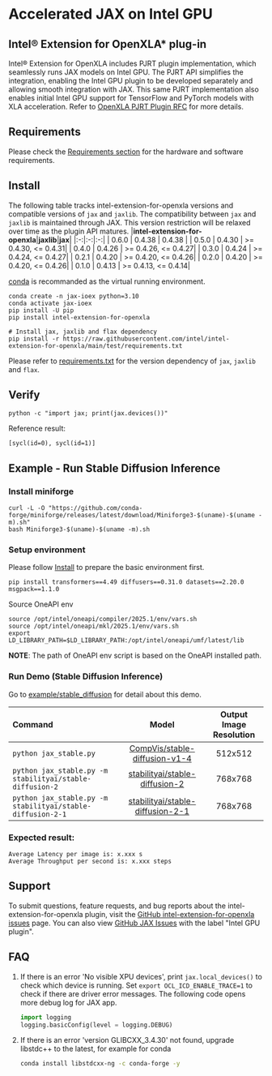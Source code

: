 # Accelerated JAX on Intel GPU

## Intel® Extension for OpenXLA* plug-in
Intel® Extension for OpenXLA includes PJRT plugin implementation, which seamlessly runs JAX models on Intel GPU. The PJRT API simplifies the integration, enabling the Intel GPU plugin to be developed separately and allowing smooth integration with JAX. This same PJRT implementation also enables initial Intel GPU support for TensorFlow and PyTorch models with XLA acceleration. Refer to [OpenXLA PJRT Plugin RFC](https://github.com/openxla/community/blob/main/rfcs/20230123-pjrt-plugin.md) for more details.

## Requirements
Please check the [Requirements section](../README.md#2-requirements) for the hardware and software requirements.

## Install
The following table tracks intel-extension-for-openxla versions and compatible versions of `jax` and `jaxlib`. The compatibility between `jax` and `jaxlib` is maintained through JAX. This version restriction will be relaxed over time as the plugin API matures.
|**intel-extension-for-openxla**|**jaxlib**|**jax**|
|:-:|:-:|:-:|
| 0.6.0 | 0.4.38 | 0.4.38 |
| 0.5.0 | 0.4.30 | >= 0.4.30, <= 0.4.31|
| 0.4.0 | 0.4.26 | >= 0.4.26, <= 0.4.27|
| 0.3.0 | 0.4.24 | >= 0.4.24, <= 0.4.27|
| 0.2.1 | 0.4.20 | >= 0.4.20, <= 0.4.26|
| 0.2.0 | 0.4.20 | >= 0.4.20, <= 0.4.26|
| 0.1.0 | 0.4.13 | >= 0.4.13, <= 0.4.14|

[conda](https://conda.io/projects/conda/en/latest/user-guide/install/index.html) is recommanded as the virtual running environment.
```
conda create -n jax-ioex python=3.10
conda activate jax-ioex
pip install -U pip
pip install intel-extension-for-openxla

# Install jax, jaxlib and flax dependency
pip install -r https://raw.githubusercontent.com/intel/intel-extension-for-openxla/main/test/requirements.txt
```
Please refer to [requirements.txt](../test/requirements.txt) for the version dependency of `jax`, `jaxlib` and `flax`.

## Verify
```
python -c "import jax; print(jax.devices())"
```
Reference result:
```
[sycl(id=0), sycl(id=1)]
```

## Example - Run Stable Diffusion Inference

### Install miniforge
```
curl -L -O "https://github.com/conda-forge/miniforge/releases/latest/download/Miniforge3-$(uname)-$(uname -m).sh"
bash Miniforge3-$(uname)-$(uname -m).sh
```

### Setup environment
Please follow [Install](#install) to prepare the basic environment first.
```
pip install transformers==4.49 diffusers==0.31.0 datasets==2.20.0 msgpack==1.1.0
```
Source OneAPI env
```
source /opt/intel/oneapi/compiler/2025.1/env/vars.sh
source /opt/intel/oneapi/mkl/2025.1/env/vars.sh
export LD_LIBRARY_PATH=$LD_LIBRARY_PATH:/opt/intel/oneapi/umf/latest/lib
```
**NOTE**: The path of OneAPI env script is based on the OneAPI installed path.

### Run Demo (Stable Diffusion Inference)
Go to [example/stable_diffusion](../example/stable_diffusion/README.md) for detail about this demo.

| **Command** | **Model** | **Output Image Resolution** | 
| :--- | :---: | :---: |
| ```python jax_stable.py``` | [CompVis/stable-diffusion-v1-4](https://huggingface.co/CompVis/stable-diffusion-v1-4) | 512x512 |
| ```python jax_stable.py -m stabilityai/stable-diffusion-2``` | [stabilityai/stable-diffusion-2](https://huggingface.co/stabilityai/stable-diffusion-2) | 768x768 |
| ```python jax_stable.py -m stabilityai/stable-diffusion-2-1``` | [stabilityai/stable-diffusion-2-1](https://huggingface.co/stabilityai/stable-diffusion-2-1) | 768x768 |

### Expected result:
```
Average Latency per image is: x.xxx s
Average Throughput per second is: x.xxx steps
```

## Support
To submit questions, feature requests, and bug reports about the intel-extension-for-openxla plugin, visit the [GitHub intel-extension-for-openxla issues](https://github.com/intel/intel-extension-for-openxla/issues) page. You can also view [GitHub JAX Issues](https://github.com/google/jax/issues) with the label "Intel GPU plugin".

## FAQ

1. If there is an error 'No visible XPU devices', print `jax.local_devices()` to check which device is running. Set `export OCL_ICD_ENABLE_TRACE=1` to check if there are driver error messages. The following code opens more debug log for JAX app.

    ```python
    import logging
    logging.basicConfig(level = logging.DEBUG)
    ```

2. If there is an error 'version GLIBCXX_3.4.30' not found, upgrade libstdc++ to the latest, for example for conda

    ```bash
    conda install libstdcxx-ng -c conda-forge -y
    ```
